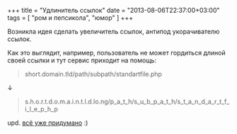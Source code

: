 +++
title = "Удлинитель ссылок"
date = "2013-08-06T22:37:00+03:00"
tags = [
    "ром и пепсикола",
    "юмор"
]
+++

Возникла идея сделать увеличитель ссылок, антипод укорачивателю ссылок.

<!--more-->

Как это выглядит, например, пользователь не может гордиться длиной своей ссылки и тут сервис приходит на помощь:

> short.domain.tld/path/subpath/standartfile.php

↓

> s.h.o.r.t.d.o.m.a.i.n.t.l.d.lo.ng/p_a_t_h/s_u_b_p_a_t_h/s_t_a_n_d_a_r_t_f_i_l_e_p_h_p

upd. [всё уже придумано](http://habrahabr.ru/post/100679/) :)